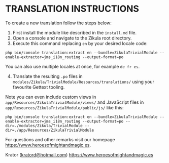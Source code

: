 # TRANSLATION INSTRUCTIONS

To create a new translation follow the steps below:

1. First install the module like described in the `install.md` file.
2. Open a console and navigate to the Zikula root directory.
3. Execute this command replacing `en` by your desired locale code:

`php bin/console translation:extract en --bundle=ZikulaTrivialModule --enable-extractor=jms_i18n_routing --output-format=po`

You can also use multiple locales at once, for example `de fr es`.

4. Translate the resulting `.po` files in `modules/Zikula/TrivialModule/Resources/translations/` using your favourite Gettext tooling.

Note you can even include custom views in `app/Resources/ZikulaTrivialModule/views/` and JavaScript files in `app/Resources/ZikulaTrivialModule/public/js/` like this:

`php bin/console translation:extract en --bundle=ZikulaTrivialModule --enable-extractor=jms_i18n_routing --output-format=po --dir=./modules/Zikula/TrivialModule --dir=./app/Resources/ZikulaTrivialModule`

For questions and other remarks visit our homepage https://www.heroesofmightandmagic.es.

Krator (kratord@hotmail.com)
https://www.heroesofmightandmagic.es
